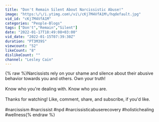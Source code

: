 ```yaml
---
title: "Don't Remain Silent About Narcissistic Abuse!"
image: "https:\/\/i.ytimg.com\/vi\/cKj7M4VfA1M\/hqdefault.jpg"
vid_id: "cKj7M4VfA1M"
categories: "People-Blogs"
tags: ["Don't","Remain","Silent"]
date: "2022-01-17T18:49:08+03:00"
vid_date: "2022-01-15T07:39:30Z"
duration: "PT3M39S"
viewcount: "52"
likeCount: "8"
dislikeCount: ""
channel: "Lesley Cain"
---
```

{% raw %}Narcissists rely on your shame and silence about their abusive behavior towards you and others.  Own your truth!<br /><br />Know who you're dealing with.  Know who you are.<br /><br />Thanks for watching!  Like, comment, share, and subscribe, if you'd like.<br /><br />#narcissism #narcissist #npd #narcissisticabuserecovery #holistichealing #wellness{% endraw %}
